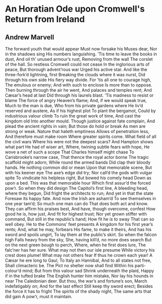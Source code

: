 # An Horatian Ode upon Cromwell's Return from Ireland
## Andrew Marvell
The forward youth that would appear
Must now forsake his Muses dear,
Nor in the shadows sing
His numbers languishing.
’Tis time to leave the books in dust,
And oil th’ unused armour’s rust,
Removing from the wall
The corslet of the hall.
So restless Cromwell could not cease
In the inglorious arts of peace,
But thorough advent’rous war
Urged his active star.
And like the three-fork’d lightning, first
Breaking the clouds where it was nurst,
Did through his own side
His fiery way divide.
For ’tis all one to courage high,
The emulous or enemy;
And with such to enclose
Is more than to oppose.
Then burning through the air he went,
And palaces and temples rent;
And Cæsar’s head at last
Did through his laurels blast.
’Tis madness to resist or blame
The force of angry Heaven’s flame;
And, if we would speak true,
Much to the man is due,
Who from his private gardens where
He liv’d reserved and austere,
As if his highest plot
To plant the bergamot,
Could by industrious valour climb
To ruin the great work of time,
And cast the kingdom old
Into another mould.
Though justice against fate complain,
And plead the ancient rights in vain;
But those do hold or break
As men are strong or weak.
Nature that hateth emptiness
Allows of penetration less,
And therefore must make room
Where greater spirits come.
What field of all the civil wars
Where his were not the deepest scars?
And Hampton shows what part
He had of wiser art,
Where, twining subtle fears with hope,
He wove a net of such a scope
That Charles himself might chase
To Carisbrooke’s narrow case,
That thence the royal actor borne
The tragic scaffold might adorn,
While round the armed bands
Did clap their bloody hands.
He nothing common did or mean
Upon that memorable scene,
But with his keener eye
The axe’s edge did try;
Nor call’d the gods with vulgar spite
To vindicate his helpless right,
But bowed his comely head
Down as upon a bed.
This was that memorable hour
Which first assur’d the forced pow’r.
So when they did design
The Capitol’s first line,
A bleeding head, where they begun,
Did fright the architects to run;
And yet in that the state
Foresaw its happy fate.
And now the Irish are asham’d
To see themselves in one year tam’d;
So much one man can do
That does both act and know.
They can affirm his praises best,
And have, though overcome, confest
How good he is, how just,
And fit for highest trust;
Nor yet grown stiffer with command,
But still in the republic’s hand;
How fit he is to sway
That can so well obey.
He to the Commons’ feet presents
A kingdom for his first year’s rents;
And, what he may, forbears
His fame, to make it theirs,
And has his sword and spoils ungirt,
To lay them at the public’s skirt.
So when the falcon high
Falls heavy from the sky,
She, having kill’d, no more does search
But on the next green bough to perch,
Where, when he first does lure,
The falc’ner has her sure.
What may not then our isle presume
While victory his crest does plume!
What may not others fear
If thus he crown each year!
A Cæsar he ere long to Gaul,
To Italy an Hannibal,
And to all states not free,
Shall climacteric be.
The Pict no shelter now shall find
Within his parti-colour’d mind;
But from this valour sad
Shrink underneath the plaid,
Happy if in the tufted brake
The English hunter him mistake,
Nor lay his hounds in near
The Caledonian deer.
But thou, the war’s and fortune’s son,
March indefatigably on;
And for the last effect
Still keep thy sword erect;
Besides the force it has to fright
The spirits of the shady night,
The same arts that did gain
A pow’r, must it maintain.